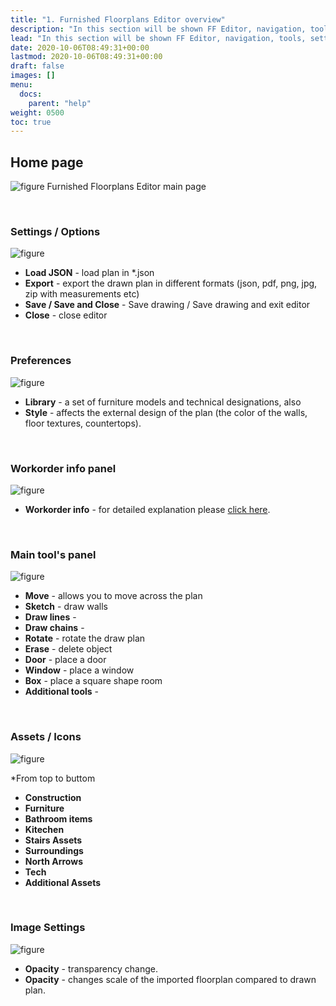 ```yaml
---
title: "1. Furnished Floorplans Editor overview"
description: "In this section will be shown FF Editor, navigation, tools, settings."
lead: "In this section will be shown FF Editor, navigation, tools, settings."
date: 2020-10-06T08:49:31+00:00
lastmod: 2020-10-06T08:49:31+00:00
draft: false
images: []
menu:
  docs:
    parent: "help"
weight: 0500
toc: true
---
```


## Home page

![figure](/FFEditorMainPage.jpg "")
Furnished Floorplans Editor main page

&nbsp;  

### Settings / Options
![figure](/FFEditorSettings.jpg "")

* **Load JSON** - load plan in *.json
* **Export** - export the drawn plan in different formats (json, pdf, png, jpg, zip with measurements etc)
* **Save / Save and Close** - Save drawing / Save drawing and exit editor
* **Close** - close editor

&nbsp;  

### Preferences
![figure](/FFEditorLibrary.jpg "")

* **Library** - a set of furniture models and technical designations, also 
* **Style** - affects the external design of the plan (the color of the walls, floor textures, countertops).

&nbsp;  

### Workorder info panel
![figure](/FFEditorWorkorderInfo.jpg "")

* **Workorder info** - for detailed explanation please <a href="/docs/prologue/orders-list/orders/newordercreation/#workorder-specifications">click here</a>.</p>

&nbsp;  

### Main tool's panel
![figure](/FFEditorMainPanel.jpg "")

* **Move** - allows you to move across the plan
* **Sketch** - draw walls
* **Draw lines** - 
* **Draw chains** - 
* **Rotate** - rotate the draw plan
* **Erase** - delete object
* **Door** - place a door
* **Window** - place a window
* **Box** - place a square shape room
* **Additional tools** - 

&nbsp;  

### Assets / Icons
![figure](/FFEditorAssetsIcons.jpg "")

*From top to buttom
* **Construction**
* **Furniture**
* **Bathroom items**
* **Kitechen**
* **Stairs Assets**
* **Surroundings**
* **North Arrows**
* **Tech**
* **Additional Assets**

&nbsp;  

### Image Settings
![figure](/FFEditorOpacity.jpg "")

* **Opacity** - transparency change.
* **Opacity** - changes scale of the imported floorplan compared to drawn plan.